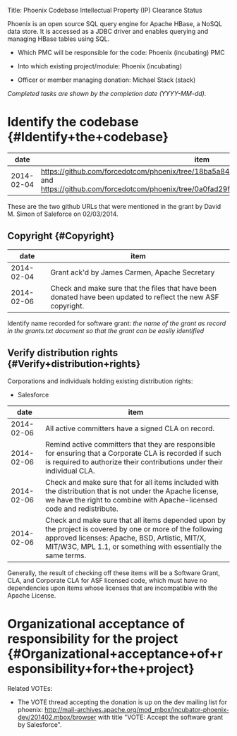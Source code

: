 Title: Phoenix Codebase Intellectual Property (IP) Clearance Status


Phoenix is an open source SQL query engine for Apache HBase, a NoSQL data store. It is accessed as a JDBC driver and enables querying and managing HBase tables using SQL.



- Which PMC will be responsible for the code: Phoenix (incubating) PMC


- Into which existing project/module: Phoenix (incubating)


- Officer or member managing donation: Michael Stack (stack)

 _Completed tasks are shown by the completion date (YYYY-MM-dd)._ 


# Identify the codebase {#Identify+the+codebase}

| date | item |
|------|------|
| 2014-02-04 | https://github.com/forcedotcom/phoenix/tree/18ba5a84bcef8780ff17194f7f9ba233890658a9 and https://github.com/forcedotcom/phoenix/tree/0a0fad29fedbcffb685b6d647125e3ff0e38957d |

These are the two github URLs that were mentioned in the grant by David M. Simon of Saleforce on 02/03/2014.


## Copyright {#Copyright}

| date | item |
|------|------|
| 2014-02-04 | Grant ack'd by James Carmen, Apache Secretary |
| 2014-02-06 | Check and make sure that the files that have been donated have been updated to reflect the new ASF copyright. |

Identify name recorded for software grant: _the name of the grant as record in the grants.txt document so that the grant can be easily identified_ 


## Verify distribution rights {#Verify+distribution+rights}

Corporations and individuals holding existing distribution rights:



- Salesforce

| date | item |
|------|------|
| 2014-02-06 | All active committers have a signed CLA on record. |
| 2014-02-06 | Remind active committers that they are responsible for ensuring that a Corporate CLA is recorded if such is required to authorize their contributions under their individual CLA. |
| 2014-02-06 | Check and make sure that for all items included with the distribution that is not under the Apache license, we have the right to combine with Apache-licensed code and redistribute. |
| 2014-02-06 | Check and make sure that all items depended upon by the project is covered by one or more of the following approved licenses: Apache, BSD, Artistic, MIT/X, MIT/W3C, MPL 1.1, or something with essentially the same terms. |

Generally, the result of checking off these items will be a Software Grant, CLA, and Corporate CLA for ASF licensed code, which must have no dependencies upon items whose licenses that are incompatible with the Apache License.


# Organizational acceptance of responsibility for the project {#Organizational+acceptance+of+responsibility+for+the+project}

Related VOTEs:



- The VOTE thread accepting the donation is up on the dev mailing list for phoenix: http://mail-archives.apache.org/mod_mbox/incubator-phoenix-dev/201402.mbox/browser with title "VOTE: Accept the software grant by Salesforce".
